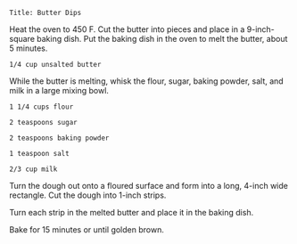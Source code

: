 ~~~ recipe-info
Title: Butter Dips
~~~

Heat the oven to 450 F. Cut the butter into pieces and place in a 9-inch-square baking dish. Put the
baking dish in the oven to melt the butter, about 5 minutes.

~~~ recipe-ingredients
1/4 cup unsalted butter
~~~

While the butter is melting, whisk the flour, sugar, baking powder, salt, and milk in a large mixing
bowl.

~~~ recipe-ingredients
1 1/4 cups flour

2 teaspoons sugar

2 teaspoons baking powder

1 teaspoon salt

2/3 cup milk
~~~

Turn the dough out onto a floured surface and form into a long, 4-inch wide rectangle. Cut the dough
into 1-inch strips.

Turn each strip in the melted butter and place it in the baking dish.

Bake for 15 minutes or until golden brown.
